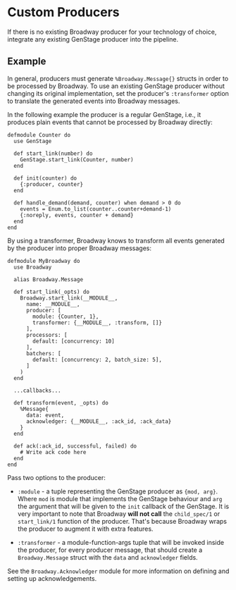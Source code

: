 # Custom Producers

If there is no existing Broadway producer for your technology of choice, integrate any existing GenStage producer into the pipeline.

## Example

In general, producers must generate `%Broadway.Message{}` structs in order
to be processed by Broadway. To use an existing GenStage
producer without changing its original implementation,
set the producer's `:transformer` option to translate the
generated events into Broadway messages.

In the following example the producer is a regular GenStage, i.e., it
produces plain events that cannot be processed by Broadway directly:

    defmodule Counter do
      use GenStage

      def start_link(number) do
        GenStage.start_link(Counter, number)
      end

      def init(counter) do
        {:producer, counter}
      end

      def handle_demand(demand, counter) when demand > 0 do
        events = Enum.to_list(counter..counter+demand-1)
        {:noreply, events, counter + demand}
      end
    end

By using a transformer, Broadway knows to transform all events
generated by the producer into proper Broadway messages:

    defmodule MyBroadway do
      use Broadway

      alias Broadway.Message

      def start_link(_opts) do
        Broadway.start_link(__MODULE__,
          name: __MODULE__,
          producer: [
            module: {Counter, 1},
            transformer: {__MODULE__, :transform, []}
          ],
          processors: [
            default: [concurrency: 10]
          ],
          batchers: [
            default: [concurrency: 2, batch_size: 5],
          ]
        )
      end

      ...callbacks...

      def transform(event, _opts) do
        %Message{
          data: event,
          acknowledger: {__MODULE__, :ack_id, :ack_data}
        }
      end

      def ack(:ack_id, successful, failed) do
        # Write ack code here
      end
    end

Pass two options to the producer:

  * `:module` - a tuple representing the GenStage producer as `{mod, arg}`.
    Where `mod` is module that implements the GenStage behaviour and `arg`
    the argument that will be given to the `init` callback of the GenStage.
    It is very important to note that Broadway **will not call** the
    `child_spec/1` or `start_link/1` function of the producer. That's
    because Broadway wraps the producer to augment it with extra features.

  * `:transformer` - a module-function-args tuple that will be invoked
    inside the producer, for every producer message, that should create
    a `Broadway.Message` struct with the `data` and `acknowledger` fields.

See the `Broadway.Acknowledger` module for more information on defining
and setting up acknowledgements.
